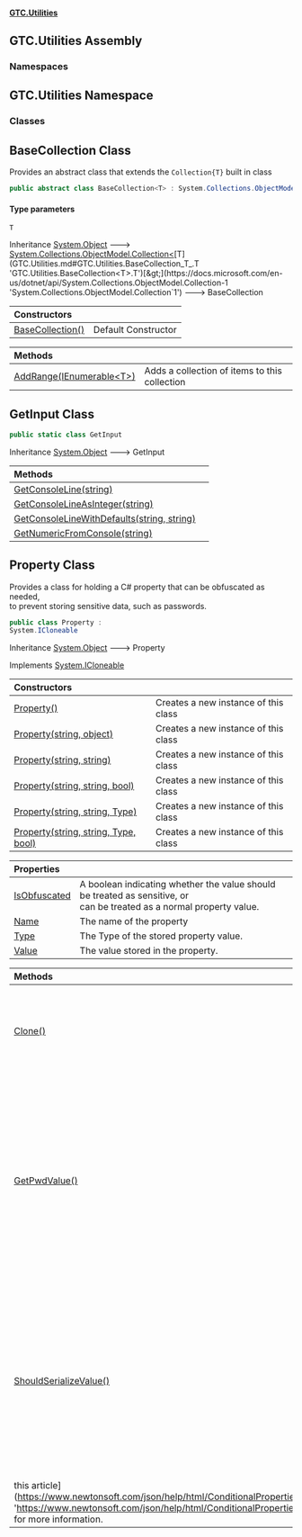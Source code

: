 #### [GTC.Utilities](GTC.Utilities.md 'GTC.Utilities')

## GTC.Utilities Assembly
### Namespaces

<a name='GTC.Utilities'></a>

## GTC.Utilities Namespace
### Classes

<a name='GTC.Utilities.BaseCollection_T_'></a>

## BaseCollection<T> Class

Provides an abstract class that extends the `Collection{T}` built in class

```csharp
public abstract class BaseCollection<T> : System.Collections.ObjectModel.Collection<T>
```
#### Type parameters

<a name='GTC.Utilities.BaseCollection_T_.T'></a>

`T`

Inheritance [System.Object](https://docs.microsoft.com/en-us/dotnet/api/System.Object 'System.Object') &#129106; [System.Collections.ObjectModel.Collection&lt;](https://docs.microsoft.com/en-us/dotnet/api/System.Collections.ObjectModel.Collection-1 'System.Collections.ObjectModel.Collection`1')[T](GTC.Utilities.md#GTC.Utilities.BaseCollection_T_.T 'GTC.Utilities.BaseCollection<T>.T')[&gt;](https://docs.microsoft.com/en-us/dotnet/api/System.Collections.ObjectModel.Collection-1 'System.Collections.ObjectModel.Collection`1') &#129106; BaseCollection<T>

| Constructors | |
| :--- | :--- |
| [BaseCollection()](BaseCollection_T_.BaseCollection().md 'GTC.Utilities.BaseCollection<T>.BaseCollection()') | Default Constructor |

| Methods | |
| :--- | :--- |
| [AddRange(IEnumerable&lt;T&gt;)](BaseCollection_T_.AddRange(IEnumerable_T_).md 'GTC.Utilities.BaseCollection<T>.AddRange(System.Collections.Generic.IEnumerable<T>)') | Adds a collection of items to this collection |

<a name='GTC.Utilities.GetInput'></a>

## GetInput Class

```csharp
public static class GetInput
```

Inheritance [System.Object](https://docs.microsoft.com/en-us/dotnet/api/System.Object 'System.Object') &#129106; GetInput

| Methods | |
| :--- | :--- |
| [GetConsoleLine(string)](GetInput.GetConsoleLine(string).md 'GTC.Utilities.GetInput.GetConsoleLine(string)') | |
| [GetConsoleLineAsInteger(string)](GetInput.GetConsoleLineAsInteger(string).md 'GTC.Utilities.GetInput.GetConsoleLineAsInteger(string)') | |
| [GetConsoleLineWithDefaults(string, string)](GetInput.GetConsoleLineWithDefaults(string,string).md 'GTC.Utilities.GetInput.GetConsoleLineWithDefaults(string, string)') | |
| [GetNumericFromConsole(string)](GetInput.GetNumericFromConsole(string).md 'GTC.Utilities.GetInput.GetNumericFromConsole(string)') | |

<a name='GTC.Utilities.Property'></a>

## Property Class

Provides a class for holding a C# property that can be obfuscated as needed,   
to prevent storing sensitive data, such as passwords.

```csharp
public class Property :
System.ICloneable
```

Inheritance [System.Object](https://docs.microsoft.com/en-us/dotnet/api/System.Object 'System.Object') &#129106; Property

Implements [System.ICloneable](https://docs.microsoft.com/en-us/dotnet/api/System.ICloneable 'System.ICloneable')

| Constructors | |
| :--- | :--- |
| [Property()](Property.Property().md 'GTC.Utilities.Property.Property()') | Creates a new instance of this class |
| [Property(string, object)](Property.Property(string,object).md 'GTC.Utilities.Property.Property(string, object)') | Creates a new instance of this class |
| [Property(string, string)](Property.Property(string,string).md 'GTC.Utilities.Property.Property(string, string)') | Creates a new instance of this class |
| [Property(string, string, bool)](Property.Property(string,string,bool).md 'GTC.Utilities.Property.Property(string, string, bool)') | Creates a new instance of this class |
| [Property(string, string, Type)](Property.Property(string,string,Type).md 'GTC.Utilities.Property.Property(string, string, System.Type)') | Creates a new instance of this class |
| [Property(string, string, Type, bool)](Property.Property(string,string,Type,bool).md 'GTC.Utilities.Property.Property(string, string, System.Type, bool)') | Creates a new instance of this class |

| Properties | |
| :--- | :--- |
| [IsObfuscated](Property.IsObfuscated.md 'GTC.Utilities.Property.IsObfuscated') | A boolean indicating whether the value should be treated as sensitive, or<br/>can be treated as a normal property value. |
| [Name](Property.Name.md 'GTC.Utilities.Property.Name') | The name of the property |
| [Type](Property.Type.md 'GTC.Utilities.Property.Type') | The Type of the stored property value. |
| [Value](Property.Value.md 'GTC.Utilities.Property.Value') | The value stored in the property. |

| Methods | |
| :--- | :--- |
| [Clone()](Property.Clone().md 'GTC.Utilities.Property.Clone()') | Creates a new instance of the class, containing all of the same values. |
| [GetPwdValue()](Property.GetPwdValue().md 'GTC.Utilities.Property.GetPwdValue()') | This method retrieves the actual value of an obfuscated string stored<br/>in the [Value](Property.Value.md 'GTC.Utilities.Property.Value') property. If the property is not obfuscated,<br/>this method returns an empty string. |
| [ShouldSerializeValue()](Property.ShouldSerializeValue().md 'GTC.Utilities.Property.ShouldSerializeValue()') | Implements the Newtonsoft JSON conditional serializer setting to <br/>ensure that any value that shpould be obfuscated will not be<br/>serialized by NewtonSoft. See [
            this article](https://www.newtonsoft.com/json/help/html/ConditionalProperties.htm 'https://www.newtonsoft.com/json/help/html/ConditionalProperties.htm') for more information. |
